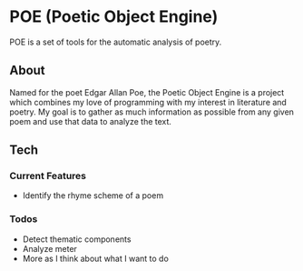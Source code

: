# POE (Poetic Object Engine)

POE is a set of tools for the automatic analysis of poetry.

About
-
Named for the poet Edgar Allan Poe, the Poetic Object Engine is a project which combines my love of programming with my interest in literature and poetry. My goal is to gather as much information as possible from any given poem and use that data to analyze the text. 

Tech
-

### Current Features

  - Identify the rhyme scheme of a poem




### Todos

 - Detect thematic components
 - Analyze meter  
 - More as I think about what I want to do
